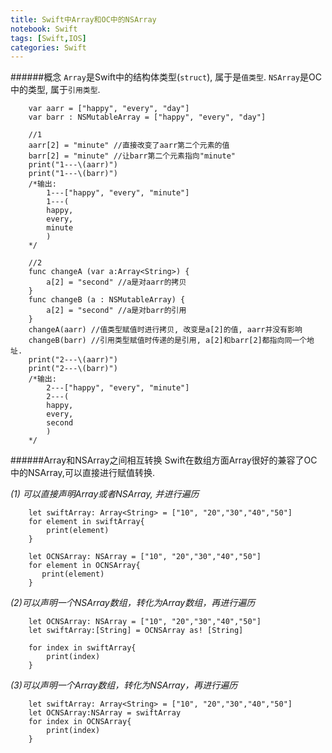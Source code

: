```yaml
---
title: Swift中Array和OC中的NSArray
notebook: Swift
tags: [Swift,IOS]
categories: Swift
---
```

######概念
`Array`是Swift中的结构体类型(`struct`), 属于是`值类型`. 
`NSArray`是OC中的类型, 属于`引用类型`.

        var aarr = ["happy", "every", "day"]
        var barr : NSMutableArray = ["happy", "every", "day"]
        
        //1
        aarr[2] = "minute" //直接改变了aarr第二个元素的值
        barr[2] = "minute" //让barr第二个元素指向"minute"
        print("1---\(aarr)")
        print("1---\(barr)")
        /*输出:
            1---["happy", "every", "minute"]
            1---(
            happy,
            every,
            minute
            )
        */
        
        //2
        func changeA (var a:Array<String>) {
            a[2] = "second" //a是对aarr的拷贝
        }
        func changeB (a : NSMutableArray) {
            a[2] = "second" //a是对barr的引用
        }
        changeA(aarr) //值类型赋值时进行拷贝, 改变是a[2]的值, aarr并没有影响
        changeB(barr) //引用类型赋值时传递的是引用, a[2]和barr[2]都指向同一个地址.
        print("2---\(aarr)")
        print("2---\(barr)")
        /*输出:
            2---["happy", "every", "minute"]
            2---(
            happy,
            every,
            second
            )
        */

######Array和NSArray之间相互转换
Swift在数组方面Array很好的兼容了OC中的NSArray,可以直接进行赋值转换.

*(1) 可以直接声明Array或者NSArray, 并进行遍历*

	    let swiftArray: Array<String> = ["10", "20","30","40","50"]  
	    for element in swiftArray{  
	        print(element)  
	    } 

	    let OCNSArray: NSArray = ["10", "20","30","40","50"]  
	    for element in OCNSArray{  
	       print(element)  
	    } 

*(2)可以声明一个NSArray数组，转化为Array数组，再进行遍历*

        let OCNSArray: NSArray = ["10", "20","30","40","50"]  
	    let swiftArray:[String] = OCNSArray as! [String]  
	       
	    for index in swiftArray{  
	        print(index)  
	    } 

*(3)可以声明一个Array数组，转化为NSArray，再进行遍历*

        let swiftArray: Array<String> = ["10", "20","30","40","50"]  
	    let OCNSArray:NSArray = swiftArray  
	    for index in OCNSArray{  
	        print(index)  
	    }